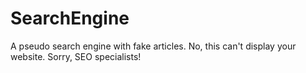 # SearchEngine
A pseudo search engine with fake articles. No, this can't display your website. Sorry, SEO specialists!
